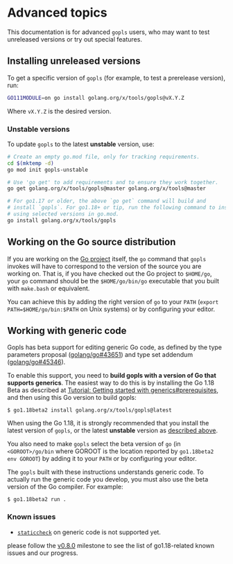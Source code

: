 # Advanced topics

This documentation is for advanced `gopls` users, who may want to test
unreleased versions or try out special features.

## Installing unreleased versions

To get a specific version of `gopls` (for example, to test a prerelease
version), run:

```sh
GO111MODULE=on go install golang.org/x/tools/gopls@vX.Y.Z
```

Where `vX.Y.Z` is the desired version.

### Unstable versions

To update `gopls` to the latest **unstable** version, use:

```sh
# Create an empty go.mod file, only for tracking requirements.
cd $(mktemp -d)
go mod init gopls-unstable

# Use 'go get' to add requirements and to ensure they work together.
go get golang.org/x/tools/gopls@master golang.org/x/tools@master

# For go1.17 or older, the above `go get` command will build and
# install `gopls`. For go1.18+ or tip, run the following command to install
# using selected versions in go.mod.
go install golang.org/x/tools/gopls
```

## Working on the Go source distribution

If you are working on the [Go project] itself, the `go` command that `gopls`
invokes will have to correspond to the version of the source you are working
on. That is, if you have checked out the Go project to `$HOME/go`, your `go`
command should be the `$HOME/go/bin/go` executable that you built with
`make.bash` or equivalent.

You can achieve this by adding the right version of `go` to your `PATH`
(`export PATH=$HOME/go/bin:$PATH` on Unix systems) or by configuring your
editor.

## Working with generic code

Gopls has beta support for editing generic Go code, as defined by the type
parameters proposal ([golang/go#43651](https://golang.org/issues/43651)) and
type set addendum ([golang/go#45346](https://golang.org/issues/45346)).

To enable this support, you need to **build gopls with a version of Go that
supports generics**. The easiest way to do this is by installing the Go 1.18 Beta
as described at
[Tutorial: Getting started with generics#prerequisites](https://go.dev/doc/tutorial/generics),
and then using this Go version to build gopls:

```
$ go1.18beta2 install golang.org/x/tools/gopls@latest
```

When using the Go 1.18, it is strongly recommended that you install the latest
version of `gopls`, or the latest **unstable** version as
[described above](#installing-unreleased-versions).

You also need to make `gopls` select the beta version of `go` (in `<GOROOT>/go/bin`
where GOROOT is the location reported by `go1.18beta2 env GOROOT`) by adding
it to your `PATH` or by configuring your editor.

The `gopls` built with these instructions understands generic code. To actually
run the generic code you develop, you must also use the beta version of the Go
compiler. For example:

```
$ go1.18beta2 run .
```

### Known issues

  * [`staticcheck`](https://github.com/golang/tools/blob/master/gopls/doc/settings.md#staticcheck-bool)
    on generic code is not supported yet.

please follow the [v0.8.0](https://github.com/golang/go/milestone/244) milestone
to see the list of go1.18-related known issues and our progress.

[Go project]: https://go.googlesource.com/go
